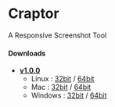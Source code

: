# Craptor
A Responsive Screenshot Tool

#### Downloads

- [**v1.0.0**](https://github.com/Kristories/Craptor/releases/tag/v1.0.0)
  - Linux : [32bit](https://github.com/Kristories/Craptor/releases/download/v1.0.0/craptor-linux-32bit.tar.gz) / [64bit](https://github.com/Kristories/Craptor/releases/download/v1.0.0/craptor-linux-64bit.tar.gz)
  - Mac : [32bit](https://github.com/Kristories/Craptor/releases/download/v1.0.0/craptor-mac-32bit.app.zip) / [64bit](https://github.com/Kristories/Craptor/releases/download/v1.0.0/craptor-mac-64bit.app.zip)
  - Windows : [32bit](https://github.com/Kristories/Craptor/releases/download/v1.0.0/craptor-windows-32bit.exe) / [64bit](https://github.com/Kristories/Craptor/releases/download/v1.0.0/craptor-windows-64bit.exe)
